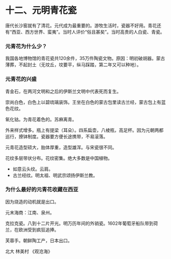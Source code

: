 # 十二、元明青花瓷

唐代长沙窑就有了清花。元代成为最重要的。游牧生活时，瓷器不好用。青花还有“西亚、西方世界、蛮夷”。当时人评价“俗且甚矣”。当时高贵的人白瓷、青瓷。 

### 元青花为什么少？ 

我国各地博物馆的青花瓷共120余件，35万件陶瓷文物。原因：明初破胡器。蒙古薄葬，不起封土（无坟丘，坟要平，纵马踩踏，第二年又可以种地）。 

### 元青花的兴盛 

青金石，在两河文明和之后的伊斯兰文明中代表死而复生。 

崇尚白色，白色上以碧琉璃装饰。王坐在白色的蒙古包里读古兰经，蒙古包上有蓝色花纹。 

氧化钴。为青花着色的。苏麻离青。 

外来样式增多。瓶上有提梁（耳朵）。四系扁壶，八棱瓶，高足杯。因为元朝两都巡行，撩钵制度。瓷器要方便长途携带，不易滚落。 

元青花造型硕大，胎体厚重，造型雄浑。与宋瓷很不同。 

花纹多层带状分布。花纹密集。绝大多数是中国植物。 

- 如意云头纹。云肩。 
- 古兰经纹。明太祖、明武宗颂扬伊斯兰教。 

### 为什么最好的元青花收藏在西亚

因为烧造的动机就是出口。 

元末海商：江南、泉州。 

克拉克瓷。八到十二片开光。明万历年间的外销瓷。1602年葡萄牙船队带到荷兰，在欧洲受到疯狂追捧。 

芙蓉手。朝鲜陶工产，日本出口。 



北大 林美村 《观沧海》 